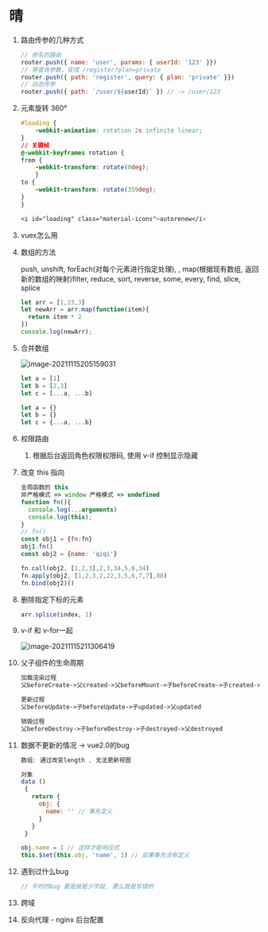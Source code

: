 # 晴

1. 路由传参的几种方式

   ```js
   // 命名的路由
   router.push({ name: 'user', params: { userId: '123' }})
   // 带查询参数，变成 /register?plan=private
   router.push({ path: 'register', query: { plan: 'private' }})
   // 动态传参
   router.push({ path: `/user/${userId}` }) // -> /user/123
   ```

2. 元素旋转 360°

   ```css
   #loading {
       -webkit-animation: rotation 2s infinite linear;
   }
   // 关键帧
   @-webkit-keyframes rotation {
   from {
       -webkit-transform: rotate(0deg);
       }
   to {
       -webkit-transform: rotate(359deg);
   }
   }
   
   <i id="loading" class="material-icons">autorenew</i>
   ```

   

3. vuex怎么用

4. 数组的方法

   push, unshift, forEach(对每个元素进行指定处理), , map(根据现有数组, 返回新的数组的映射)filter, reduce, sort, reverse, some, every, find, slice, splice

   

   ```js
   let arr = [1,23,3]
   let newArr = arr.map(function(item){
     return item * 2
   })
   console.log(newArr);
   ```

   

   

5. 合并数组

   ![image-20211115205159031](http://bucket-picbed.oss-cn-shanghai.aliyuncs.com/img/image-20211115205159031.png)

   

   ```js
   let a = [1]
   let b = [2,3]
   let c = [...a, ...b]
   
   let a = {}
   let b = {}
   let c = {...a, ...b}
   ```

6. 权限路由

   1. 根据后台返回角色权限权限码, 使用 v-if 控制显示隐藏

   

   
   
7. 改变 this 指向
   ```js
   全局函数的 this
   非严格模式 => window 严格模式 => undefined
   function fn(){
     console.log(...arguments)
     console.log(this);
   }
   // fn()
   const obj1 = {fn:fn}
   obj1.fn()
   const obj2 = {name: 'qiqi'}
   
   fn.call(obj2, [1,2,3],2,3,34,5,6,34)
   fn.apply(obj2, [1,2,3,2,22,3,5,6,7,7],88)
   fn.bind(obj2)()
   ```
   
   
   
8. 删除指定下标的元素

   ```js
   arr.splice(index, 1)
   ```

9. v-if  和 v-for一起

   ![image-20211115211306419](http://bucket-picbed.oss-cn-shanghai.aliyuncs.com/img/image-20211115211306419.png)

10. 父子组件的生命周期

    ```txt
    加载渲染过程
    父beforeCreate->父created->父beforeMount->子beforeCreate->子created->子beforeMount->子mounted->父mounted
    
    更新过程
    父beforeUpdate->子beforeUpdate->子updated->父updated
    
    销毁过程
    父beforeDestroy->子beforeDestroy->子destroyed->父destroyed
    
    
    ```

   

11. 数据不更新的情况 -> vue2.0的bug

    ```js
    数组: 通过改变length , 无法更新视图
    
    对象
    data ()
     {
       return {
         obj: {
           name: '' // 事先定义
         }
       }
     }
    
    obj.name = 1 // 这样才能响应式
    this.$set(this.obj, 'name', 1) // 如果事先没有定义
    ```

12. 遇到过什么bug

    ```js
    // 平时的bug 要是就是少字段, 要么就是写错的
    ```

13. 跨域



14. 反向代理 - nginx 后台配置



   

   

   

